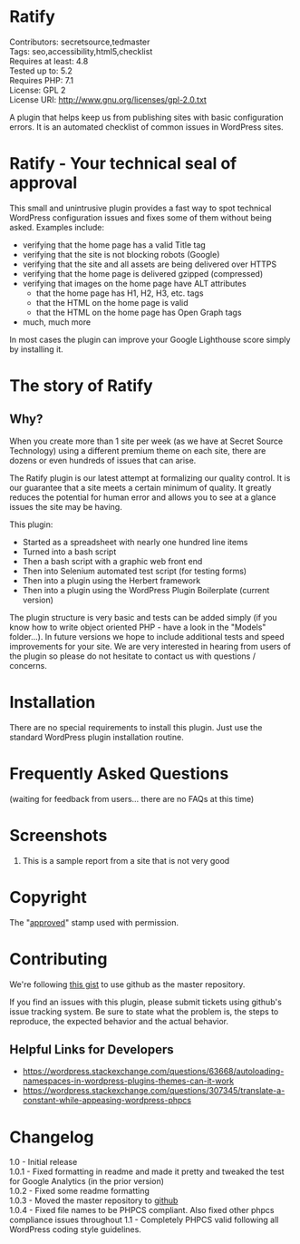 # Ratify #
Contributors: secretsource,tedmaster  
Tags: seo,accessibility,html5,checklist  
Requires at least: 4.8  
Tested up to: 5.2  
Requires PHP: 7.1  
License: GPL 2  
License URI: http://www.gnu.org/licenses/gpl-2.0.txt

A plugin that helps keep us from publishing sites with basic configuration errors. It is an automated checklist of common issues in WordPress sites.

# Ratify - Your technical seal of approval #

This small and unintrusive plugin provides a fast way to spot technical WordPress configuration issues and fixes some of them without being asked. Examples include:

* verifying that the home page has a valid Title tag
* verifying that the site is not blocking robots (Google)
* verifying that the site and all assets are being delivered over HTTPS
* verifying that the home page is delivered gzipped (compressed)
* verifying that images on the home page have ALT attributes
    * that the home page has H1, H2, H3, etc. tags
    * that the HTML on the home page is valid
    * that the HTML on the home page has Open Graph tags
* much, much more

In most cases the plugin can improve your Google Lighthouse score simply by installing it.

# The story of Ratify #

## Why? ##
When you create more than 1 site per week (as we have at Secret Source Technology) using a different premium theme on each site, there are dozens or even hundreds of issues that can arise.

The Ratify plugin is our latest attempt at formalizing our quality control. It is our guarantee that a site meets a certain minimum of quality. It greatly reduces the potential for human error and allows you to see at a glance issues the site may be having.

This plugin:

* Started as a spreadsheet with nearly one hundred line items
* Turned into a bash script
* Then a bash script with a graphic web front end
* Then into Selenium automated test script (for testing forms)
* Then into a plugin using the Herbert framework
* Then into a plugin using the WordPress Plugin Boilerplate (current version)

The plugin structure is very basic and tests can be added simply (if you know how to write object oriented PHP - have a look in the "Models" folder…). In future versions we hope to include additional tests and speed improvements for your site. We are very interested in hearing from users of the plugin so please do not hesitate to contact us with questions / concerns.

# Installation #
There are no special requirements to install this plugin. Just use the standard WordPress plugin installation routine.

# Frequently Asked Questions #
(waiting for feedback from users… there are no FAQs at this time)

# Screenshots #
1. This is a sample report from a site that is not very good

# Copyright #
The "[approved](https://svgsilh.com/image/1966719.html)" stamp used with permission.

# Contributing #

We're following [this gist](https://gist.github.com/kasparsd/3749872) to use github as the master repository.

If you find an issues with this plugin, please submit tickets using github's issue tracking system.
Be sure to state what the problem is, the steps to reproduce, the expected behavior and the actual behavior.

## Helpful Links for Developers ##
* https://wordpress.stackexchange.com/questions/63668/autoloading-namespaces-in-wordpress-plugins-themes-can-it-work
* https://wordpress.stackexchange.com/questions/307345/translate-a-constant-while-appeasing-wordpress-phpcs

# Changelog #

1.0 - Initial release  
1.0.1 - Fixed formatting in readme and made it pretty and tweaked the test for Google Analytics (in the prior version)  
1.0.2 - Fixed some readme formatting  
1.0.3 - Moved the master repository to [github](https://github.com/SecretSourceWeb/ratify)  
1.0.4 - Fixed file names to be PHPCS compliant. Also fixed other phpcs compliance issues throughout
1.1   - Completely PHPCS valid following all WordPress coding style guidelines.